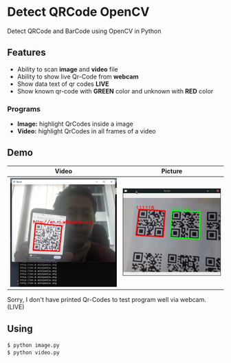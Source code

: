 # Detect QRCode OpenCV

Detect QRCode and BarCode using OpenCV in Python

## Features

- Ability to scan **image** and **video** file
- Ability to show live Qr-Code from **webcam**
- Show data text of qr codes **LIVE**
- Show known qr-code with **GREEN** color and unknown with **RED** color

### Programs

- **Image:** highlight QrCodes inside a image
- **Video:** highlight QrCodes in all frames of a video

## Demo

| Video | Picture |
| -------------- | -------------- |
| ![](example.png)| ![](demo3.jpg)|

Sorry, I don't have printed Qr-Codes to test program well via webcam. (LIVE)

## Using

```bash
$ python image.py
$ python video.py
```

